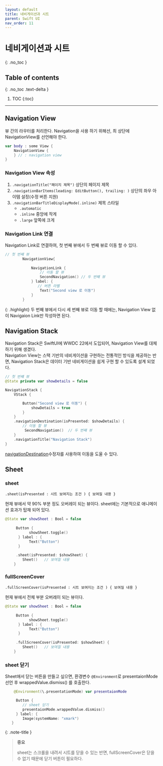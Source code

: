 ```yaml
---
layout: default
title: 네비게이션과 시트 
parent: Swift UI
nav_order: 11
---
```



# 네비게이션과 시트 
{: .no_toc }


## Table of contents
{: .no_toc .text-delta }

1. TOC
{:toc}

---


## Navigation View 

뷰 간의 라우터를 처리한다. Navigation을 사용 하기 위해선, 최 상단에 NavigationView를 선언해야 한다. 

```swift
var body : some View {
    NavigationView {
    } // : navigation view 
}
```

### Navigation View 속성 

1. `.navigationTitle("페이지 제목")`  상단의 페이지 제목 
1. `.navigationBarItems(leading: EditButton(), trailing: )` 상단의 좌우 아이템 설정(수정 버튼 지원)
1. `.navigationBarTitleDisplayMode(.inline)`  제목 스타일 
    -  `.automatic` 
    -  `.inline` 중앙에 작게 
    -  `.large` 앞쪽에 크게

### Navigation Link 연결 

Navigation Link로 연결하여, 첫 번째 뷰에서 두 번째 뷰로 이동 할 수 있다. 

```swift
// 첫 번째 뷰 
        NavigationView{
            
            NavigationLink {
                // 이동 할 뷰
                SecondNavigation() // 두 번째 뷰 
            } label: {
               // 버튼 라벨
                Text("Second view 로 이동")
            } 
        }
```

{: .highlight}
두 번째 뷰에서 다시 세 번째 뷰로 이동 할 때에는, Navigation View 없이 Navigaion Link만 작성하면 된다. 


## Navigation Stack

Navigation Stack은 SwiftUI에 WWDC 22에서 도입되어, Navigation View를 대체 하기 위해 생겼다. <br/>
Navigation View는 스택 기반의 네비게이션을 구현하는 전통적인 방식을 제공하는 반면, Navigation Stack은 데이터 기반 네비게이션을 쉽게 구현 할 수 있도록 설계 되었다. 

```swift
// 첫 번쨰 뷰 
@State private var showDetails = false

NavigationStack {
    VStack {

        Button("Second view 로 이동") {
            showDetails = true
        }
    }
    .navigationDestination(isPresented: $showDetails) {
        // 이동 할 뷰 
         SecondNavigation()  // 두 번째 뷰 
    }
    .navigationTitle("Navigation Stack")
}
```

[navigationDestination](https://developer.apple.com/documentation/swiftui/view/navigationdestination(ispresented:destination:))수정자를 사용하여 이동을 도울 수 있다. 


## Sheet 

### sheet 

 `.sheet(isPresented : 시트 보여지는 조건 ) { 보여질 내용 }`

현재 뷰에서 약 90% 부분 정도 오버레이 되는 뷰이다. sheet에는 기본적으로 애니메이션 효과가 탑재 되어 있다. 


```swift
@State var showSheet : Bool = false
              
     Button {
           showSheet.toggle()
      } label : {
           Text("Button")
      }
   
     .sheet(isPresented: $showSheet) {
        Sheet()   // 보여질 내용 
    }
```


### fullScreenCover

 `.fullScreenCover(isPresented : 시트 보여지는 조건 ) { 보여질 내용 }`
 
 현재 뷰에서 전체 부분 오버레이 되는 뷰이다.

```swift
@State var showSheet : Bool = false
              
     Button {
           showSheet.toggle()
      } label : {
           Text("Button")
      }
   
     .fullScreenCover(isPresented: $showSheet) {
        Sheet()   // 보여질 내용 
    }
```


### sheet 닫기 

Sheet애서 닫는 버튼을 만들고 싶으면, 환경변수 `@Environment`로 presentaionMode 선언 후 wrappedValue.dismiss() 를 호출한다. 

```swift
    @Environment(\.presentationMode) var presentaionMode

     Button {
        // sheet 닫기
        presentaionMode.wrappedValue.dismiss()
     } label: {
        Image(systemName: "xmark")
   }
```



{: .note-title }
> **중요**
>
> sheet는 스크롤을 내려서 시트를 닫을 수 있는 반면, fullScreenCover은 닫을 수 없기 때문에 닫기 버튼이 필요하다. 

